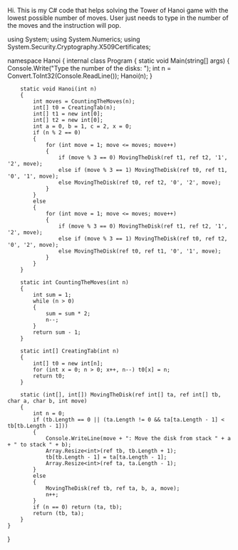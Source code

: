 Hi. This is my C# code that helps solving the Tower of Hanoi game with the lowest possible number of moves. User just needs to type in the number of the moves and the instruction will pop.

using System;
using System.Numerics;
using System.Security.Cryptography.X509Certificates;

namespace Hanoi
{
    internal class Program
    {
        static void Main(string[] args)
        {
            Console.Write("Type the number of the disks: ");
            int n = Convert.ToInt32(Console.ReadLine());
            Hanoi(n);
        }

        static void Hanoi(int n)
        {
            int moves = CountingTheMoves(n);
            int[] t0 = CreatingTab(n);
            int[] t1 = new int[0];
            int[] t2 = new int[0];
            int a = 0, b = 1, c = 2, x = 0;
            if (n % 2 == 0)
            {
                for (int move = 1; move <= moves; move++)
                {
                    if (move % 3 == 0) MovingTheDisk(ref t1, ref t2, '1', '2', move);
                    else if (move % 3 == 1) MovingTheDisk(ref t0, ref t1, '0', '1', move);
                    else MovingTheDisk(ref t0, ref t2, '0', '2', move);
                }
            }
            else
            {
                for (int move = 1; move <= moves; move++)
                {
                    if (move % 3 == 0) MovingTheDisk(ref t1, ref t2, '1', '2', move);
                    else if (move % 3 == 1) MovingTheDisk(ref t0, ref t2, '0', '2', move);
                    else MovingTheDisk(ref t0, ref t1, '0', '1', move);
                }
            }
        }

        static int CountingTheMoves(int n)
        {
            int sum = 1;
            while (n > 0)
            {
                sum = sum * 2;
                n--;
            }
            return sum - 1;
        }

        static int[] CreatingTab(int n)
        {
            int[] t0 = new int[n];
            for (int x = 0; n > 0; x++, n--) t0[x] = n;
            return t0;
        }

        static (int[], int[]) MovingTheDisk(ref int[] ta, ref int[] tb, char a, char b, int move)
        {
            int n = 0;
            if (tb.Length == 0 || (ta.Length != 0 && ta[ta.Length - 1] < tb[tb.Length - 1]))
            {
                Console.WriteLine(move + ": Move the disk from stack " + a + " to stack " + b);
                Array.Resize<int>(ref tb, tb.Length + 1);
                tb[tb.Length - 1] = ta[ta.Length - 1];
                Array.Resize<int>(ref ta, ta.Length - 1);
            }
            else
            {
                MovingTheDisk(ref tb, ref ta, b, a, move);
                n++;
            }
            if (n == 0) return (ta, tb);
            return (tb, ta);
        }
    }
}


